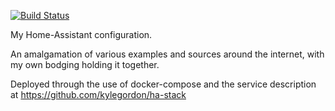 [![Build Status](https://travis-ci.org/kylegordon/home-assistant-config.svg?branch=master)](https://travis-ci.org/kylegordon/home-assistant-config)


My Home-Assistant configuration.

An amalgamation of various examples and sources around the internet, with my own bodging holding it together.

Deployed through the use of docker-compose and the service description at https://github.com/kylegordon/ha-stack
